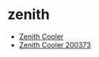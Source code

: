 # zenith

 * [Zenith Cooler](../../index/z/zenith-cooler-200373.json)
 * [Zenith Cooler 200373](../../index/z/zenith-cooler-200373.json)
